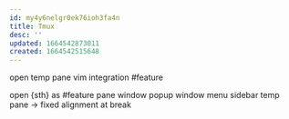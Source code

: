 ```yaml
---
id: my4y6nelgr0ek76ioh3fa4n
title: Tmux
desc: ''
updated: 1664542873011
created: 1664542515648
---
```

open temp pane
vim integration
  #feature

open {sth} as #feature
  pane
  window
  popup
    window
    menu
  sidebar
  temp pane
-> fixed alignment at break
